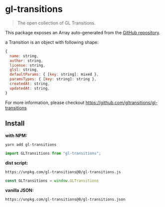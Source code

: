 # gl-transitions

> The open collection of GL Transitions.

This package exposes an Array<Transition> auto-generated from the [GitHub repository](https://github.com/gltransitions/gl-transitions).

a Transition is an object with following shape:

```js
{
  name: string,
  author: string,
  license: string,
  glsl: string,
  defaultParams: { [key: string]: mixed },
  paramsTypes: { [key: string]: string },
  createdAt: string,
  updatedAt: string,
}
```

For more information, please checkout https://github.com/gltransitions/gl-transitions

## Install

**with NPM:**

```sh
yarn add gl-transitions
```

```js
import GLTransitions from "gl-transitions";
```

**dist script:**

```
https://unpkg.com/gl-transitions@0/gl-transitions.js
```

```js
const GLTransitions = window.GLTransitions
```

**vanilla JSON:**

```
https://unpkg.com/gl-transitions@0/gl-transitions.json
```
